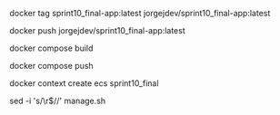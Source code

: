 docker tag sprint10_final-app:latest jorgejdev/sprint10_final-app:latest

docker push jorgejdev/sprint10_final-app:latest

docker compose build

docker compose push

docker context create ecs sprint10_final


sed -i 's/\r$//' manage.sh